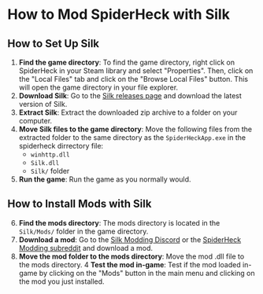 # How to Mod SpiderHeck with Silk

## How to Set Up Silk

1. **Find the game directory**: To find the game directory, right click on SpiderHeck in your Steam library and select "Properties". Then, click on the "Local Files" tab and click on the "Browse Local Files" button. This will open the game directory in your file explorer.
2. **Download Silk**: Go to the [Silk releases page](https://github.com/SilkModding/Silk/releases) and download the latest version of Silk.
3. **Extract Silk**: Extract the downloaded zip archive to a folder on your computer.
4. **Move Silk files to the game directory**: Move the following files from the extracted folder to the same directory as the `SpiderHeckApp.exe` in the spiderheck dirrectory file:
   - `winhttp.dll`
   - `Silk.dll`
   - `Silk/` folder
5. **Run the game**: Run the game as you normally would.

## How to Install Mods with Silk

6. **Find the mods directory**: The mods directory is located in the `Silk/Mods/` folder in the game directory.
7. **Download a mod**: Go to the [Silk Modding Discord](https://discord.gg/GGv92crcx3) or the [SpiderHeck Modding subreddit](https://www.reddit.com/r/SpiderHeckModding/) and download a mod.
8. **Move the mod folder to the mods directory**: Move the mod .dll file to the mods directory.
   4 **Test the mod in-game**: Test if the mod loaded in-game by clicking on the "Mods" button in the main menu and clicking on the mod you just installed.
